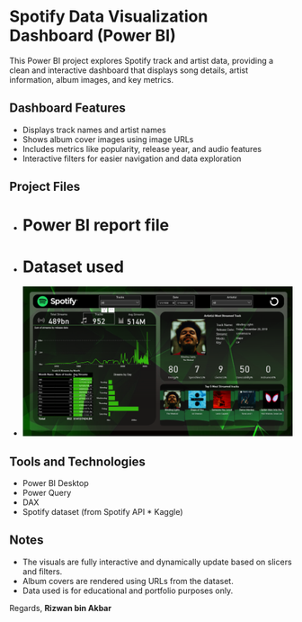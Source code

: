 # Spotify Data Visualization Dashboard (Power BI)

This Power BI project explores Spotify track and artist data, providing a clean and interactive dashboard that displays song details, artist information, album images, and key metrics.

## Dashboard Features

- Displays track names and artist names
- Shows album cover images using image URLs
- Includes metrics like popularity, release year, and audio features
- Interactive filters for easier navigation and data exploration

## Project Files

- # Power BI report file
- # Dataset used
- ![Dahsboard](datasets_docs/Spotify_Picture_Project.png)

## Tools and Technologies

- Power BI Desktop
- Power Query
- DAX
- Spotify dataset (from Spotify API * Kaggle)

## Notes

- The visuals are fully interactive and dynamically update based on slicers and filters.
- Album covers are rendered using URLs from the dataset.
- Data used is for educational and portfolio purposes only.

Regards, 
        **Rizwan bin Akbar**
